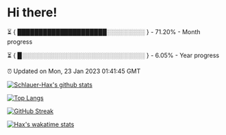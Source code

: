 # Hi there!

⏳ { █████████████████████░░░░░░░░░ } - 71.20% - Month progress

⏳ { █░░░░░░░░░░░░░░░░░░░░░░░░░░░░░ } - 6.05% - Year progress

⏰ Updated on Mon, 23 Jan 2023 01:41:45 GMT


[![Schlauer-Hax's github stats](https://github-readme-stats.vercel.app/api?username=Schlauer-Hax&show_icons=true&theme=dark&count_private=true)](https://github.com/Schlauer-Hax)


[![Top Langs](https://github-readme-stats.vercel.app/api/top-langs/?username=Schlauer-Hax&layout=compact&theme=dark)](https://github.com/Schlauer-Hax?tab=repositories)

[![GitHub Streak](https://streak-stats.demolab.com?user=Schlauer-Hax&theme=dark)](https://git.io/streak-stats)

[![Hax's wakatime stats](https://github-readme-stats.vercel.app/api/wakatime?username=Hax&theme=dark)](https://wakatime.com/@Hax)

